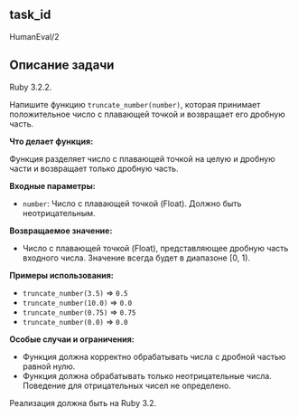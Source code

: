 ## task_id
HumanEval/2

## Описание задачи
Ruby 3.2.2.

Напишите функцию `truncate_number(number)`, которая принимает положительное число с плавающей точкой и возвращает его дробную часть.

**Что делает функция:**

Функция разделяет число с плавающей точкой на целую и дробную части и возвращает только дробную часть.

**Входные параметры:**

* `number`: Число с плавающей точкой (Float).  Должно быть неотрицательным.

**Возвращаемое значение:**

* Число с плавающей точкой (Float), представляющее дробную часть входного числа.  Значение всегда будет в диапазоне [0, 1).

**Примеры использования:**

* `truncate_number(3.5)`  =>  `0.5`
* `truncate_number(10.0)` => `0.0`
* `truncate_number(0.75)` => `0.75`
* `truncate_number(0.0)`  => `0.0`


**Особые случаи и ограничения:**

* Функция должна корректно обрабатывать числа с дробной частью равной нулю.
* Функция должна обрабатывать только неотрицательные числа.  Поведение для отрицательных чисел не определено.


Реализация должна быть на Ruby 3.2.

